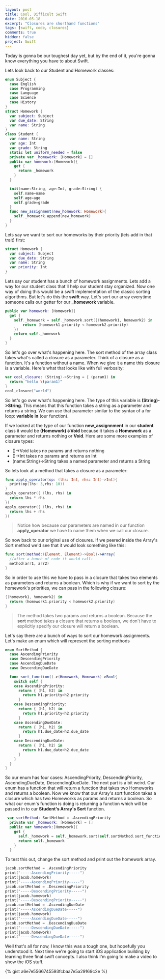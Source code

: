```yaml
---
layout: post
title: Cool, Difficult Swift
date: 2016-05-18
excerpt: "Closures are shorthand functions"
tags: [swift, code, closures]
comments: true
hidden: false
project: Swift
---
```


Today is gonna be our toughest day yet, but by the end of it, you're gonna know everything you have to about Swift.

Lets look back to our Student and Homework classes: 

~~~ swift
enum Subject {
  case English
  case Programming
  case Language
  case Science
  case History
}
struct Homework {
  var subject: Subject
  var due_date: String
  var name: String
}
class Student {
  var name: String
  var age: Int
  var grade: String
  static let uniform_needed = false
  private var _homework: [Homework] = []
  public var homework:[Homework]{
    get {
      return _homework
    }
  }

  init(name:String, age:Int, grade:String) {
    self.name=name
    self.age=age
    self.grade=grade
  }
  func new_assignment(new_homework: Homework){
    self._homework.append(new_homework)
  }
}
~~~

Lets say we want to sort our homeworks by their priority (lets add in that trait) first:

~~~ swift
struct Homework {
  var subject: Subject
  var due_date: String
  var name: String
  var priority: Int
}
~~~

Lets say our student has a bunch of homework assignments. Lets add a way for our student class that'll help our student stay organized. Now one way of doing this would be a swift implementation of the classic sorting algorithms. But let's do this the **swift** way. Let's sort our array everytime someone calls our getter for our **_homework** variable. 

~~~ swift
public var homework: [Homework]{
  get {
    self._homework = self._homework.sort({(homework1, homework2) in
        return (homework1.priority < homework2.priority)
    })
    return self._homework
  }
}
~~~

So let's go over what's happening here. The sort method of the array class takes what's called a closure as a parameter. Think of a closure as a function. It's a function without a name. When we give it a name this closure is a variable. Here's what that looks like with full verbosity:

~~~ swift
var cool_closure: (String)->String = { (param1) in
  return "hello \(param1)"
}
cool_closure("world")
~~~

So let's go over what's happening here. The type of this variable is **(String)->String**. This means that this function takes a string as a parameter and returns a string. We can use that parameter similar to the syntax of a for loop: **variable** __in__ (our function).

If we looked at the type of our function **new_assignnment** in our **student** class it would be **(Homework)->Void** because it takes a **Homework** as a parameter and returns nothing or **Void**. Here are some more examples of closure types:

* ()->Void takes no params and returns nothing
* ()->Int takes no params and returns an Int
* (name:String)->String takes a named parameter and returns a String

So lets look at a method that takes a closure as a parameter:

~~~ swift
func apply_operator(op: (lhs: Int, rhs: Int)->Int){
  print(op(lhs: 3,rhs: 10))
}
apply_operator({ (lhs, rhs) in
  return lhs * rhs
})
apply_operator({ (lhs, rhs) in
  return lhs + rhs
})
~~~

> Notice how because our parameters are named in our function **apply_operator** we have to name them when we call our closure. 

So now back to our original use of closures. If we peered inside the Array's Sort method we'd see that it would look something like this:

~~~ swift
func sort(method:(Element, Element)->Bool)->Array{
  //after a bunch of code it would call:
  method(arr1, arr2)
}
~~~

So in order to use this we have to pass in a closure that takes two elements as parameters and returns a boolean.  Which is why if we want to sort by the homework's priorities, we can pass in the following closure:

~~~ swift
{(homework1, homework2) in
  return (homework1.priority < homework2.priority)
}
~~~

> The method takes two params and returns a boolean. Because the **sort** method takes a closure that returns a boolean, we don't have to explicitly specify our closure will return a boolean. 

Let's say there are a bunch of ways to sort our homework assignments. Let's make an enum which will represent the sorting methods

~~~ swift
enum SortMethod {
  case AscendingPriority
  case DescendingPriority
  case AscendingDueDate
  case DescendingDueDate

  func sort_function()->(Homework, Homework)->Bool{
    switch self {
    case AscendingPriority:
      return { (h1, h2) in
        return h1.priority>h2.priority
      }
    case DescendingPriority:
      return { (h1, h2) in
        return h1.priority<h2.priority
      }
    case AscendingDueDate:
      return { (h1, h2) in
        return h1.due_date>h2.due_date
      }
    case DescendingDueDate:
      return { (h1, h2) in
        return h1.due_date<h2.due_date
      }
    }
  }
}
~~~

So our enum has four cases: AscendingPriority, DescendingPriority, AscendingDueDate, DescendingDueDate. The next part is a bit weird. Our enum has a function that will return a function that takes two Homeworks and returns a boolean. Now we know that our Array's sort function takes a closure which has two Homeworks as params and returns a boolean. So what our enum's function is doing is returning a function which will be passed in to our **Student's Array's Sort** function. 

~~~ swift
 var sortMethod: SortMethod = .AscendingPriority
  private var _homework: [Homework] = []
  public var homework:[Homework]{
    get {
      self._homework = self._homework.sort(self.sortMethod.sort_function())
      return self._homework
    }
  }
~~~

To test this out, change the sort method and print out the homework array.

~~~ swift
jacob.sortMethod = .AscendingPriority
print("-----AscendingPriority-----")
print(jacob.homework)
print("-----AscendingPriority-----")
jacob.sortMethod = .DescendingPriority
print("-----DescendingPriority-----")
print(jacob.homework)
print("-----DescendingPriority-----")
jacob.sortMethod = .AscendingDueDate
print("-----AscendingDueDate-----")
print(jacob.homework)
print("-----AscendingDueDate-----")
jacob.sortMethod = .DescendingDueDate
print("-----DescendingDueDate-----")
print(jacob.homework)
print("-----DescendingDueDate-----")
~~~

Well that's all for now, I know this was a tough one, but hopefully you understood it. Next time we're going to start iOS application building by learning three final swift concepts. I also think I'm going to make a video to show the iOS stuff.

{% gist a6e7e5566745593fcbaa7e5a29169c2e %}
